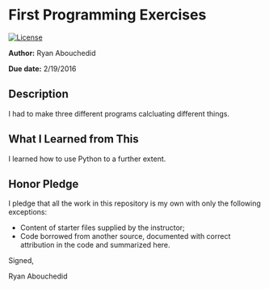 # First Programming Exercises

 [![License](http://img.shields.io/badge/license-MIT-blue.svg)](http://en.wikipedia.org/wiki/MIT_License)

**Author:** Ryan Abouchedid

**Due date:** 2/19/2016

## Description

I had to make three different programs calcluating different things. 

## What I Learned from This

I learned how to use Python to a further extent.

## Honor Pledge

I pledge that all the work in this repository is my own with only the following exceptions:

* Content of starter files supplied by the instructor;
* Code borrowed from another source, documented with correct attribution in the code and summarized here.

Signed,

Ryan Abouchedid
